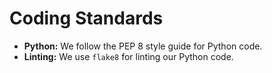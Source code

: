 # Coding Standards

- **Python:** We follow the PEP 8 style guide for Python code.
- **Linting:** We use `flake8` for linting our Python code.
